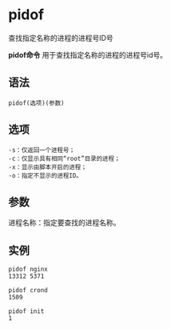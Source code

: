 pidof
===

查找指定名称的进程的进程号ID号


**pidof命令** 用于查找指定名称的进程的进程号id号。

##  语法

```
pidof(选项)(参数)
```

##  选项

```
-s：仅返回一个进程号；
-c：仅显示具有相同“root”目录的进程；
-x：显示由脚本开启的进程；
-o：指定不显示的进程ID。
```

##  参数

进程名称：指定要查找的进程名称。

##  实例

```
pidof nginx
13312 5371

pidof crond
1509

pidof init
1
```


